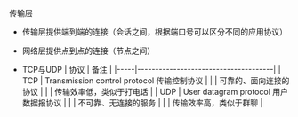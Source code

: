 传输层
-   传输层提供端到端的连接（会话之间，根据端口号可以区分不同的应用协议）
-   网络层提供点到点的连接（节点之间）

- TCP与UDP
| 协议  | 备注                                   |
|-----|--------------------------------------|
| TCP | Transmission control protocol 传输控制协议 |
|     | 可靠的、面向连接的协议                          |
|     | 传输效率低，类似于打电话                         |
| UDP | User datagram protocol 用户数据报协议       |
|     | 不可靠、无连接的服务                           |
|     | 传输效率高，类似于群聊                          |
